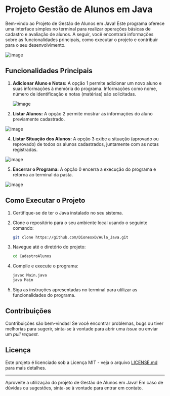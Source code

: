 # Projeto Gestão de Alunos em Java

Bem-vindo ao Projeto de Gestão de Alunos em Java! Este programa oferece uma interface simples no terminal para realizar operações básicas de cadastro e avaliação de alunos. A seguir, você encontrará informações sobre as funcionalidades principais, como executar o projeto e contribuir para o seu desenvolvimento.

![image](https://github.com/DionesxD/Aula_Java/assets/110851857/8e6d9d85-766f-4f2c-a9eb-3e4f5f4c3e11)

## Funcionalidades Principais

1. **Adicionar Aluno e Notas:** A opção 1 permite adicionar um novo aluno e suas informações à memória do programa. Informações como nome, número de identificação e notas (matérias) são solicitadas.

   ![image](https://github.com/DionesxD/Aula_Java/assets/110851857/181857ed-ef9e-4970-aad0-bc234aa08753)


3. **Listar Alunos:** A opção 2 permite mostrar as informações do aluno previamente cadastrado. 

![image](https://github.com/DionesxD/Aula_Java/assets/110851857/67762bae-c4eb-4c56-bf74-492fb0c35bbc)

4. **Listar Situação dos Alunos:** A opção 3 exibe a situação (aprovado ou reprovado) de todos os alunos cadastrados, juntamente com as notas registradas.

![image](https://github.com/DionesxD/Aula_Java/assets/110851857/685bce24-8b49-4a9f-b497-4bad7eda2279)

5. **Encerrar o Programa:** A opção 0 encerra a execução do programa e retorna ao terminal da pasta.

![image](https://github.com/DionesxD/Aula_Java/assets/110851857/1e9a0bfc-5099-4865-a509-a28128473cd2)


## Como Executar o Projeto

1. Certifique-se de ter o Java instalado no seu sistema.

2. Clone o repositório para o seu ambiente local usando o seguinte comando:

   ```bash
   git clone https://github.com/DionesxD/Aula_Java.git
   ```

3. Navegue até o diretório do projeto:

   ```bash
   cd CadastroAlunos
   ```

4. Compile e execute o programa:

   ```bash
   javac Main.java
   java Main
   ```

5. Siga as instruções apresentadas no terminal para utilizar as funcionalidades do programa.

## Contribuições

Contribuições são bem-vindas! Se você encontrar problemas, bugs ou tiver melhorias para sugerir, sinta-se à vontade para abrir uma *issue* ou enviar um *pull request*.

## Licença

Este projeto é licenciado sob a Licença MIT - veja o arquivo [LICENSE.md](LICENSE.md) para mais detalhes.

---

Aproveite a utilização do projeto de Gestão de Alunos em Java! Em caso de dúvidas ou sugestões, sinta-se à vontade para entrar em contato.
